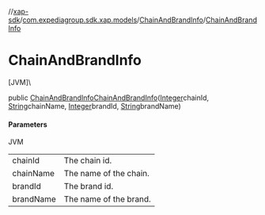 //[xap-sdk](../../../index.md)/[com.expediagroup.sdk.xap.models](../index.md)/[ChainAndBrandInfo](index.md)/[ChainAndBrandInfo](-chain-and-brand-info.md)

# ChainAndBrandInfo

[JVM]\

public [ChainAndBrandInfo](index.md)[ChainAndBrandInfo](-chain-and-brand-info.md)([Integer](https://docs.oracle.com/javase/8/docs/api/java/lang/Integer.html)chainId, [String](https://docs.oracle.com/javase/8/docs/api/java/lang/String.html)chainName, [Integer](https://docs.oracle.com/javase/8/docs/api/java/lang/Integer.html)brandId, [String](https://docs.oracle.com/javase/8/docs/api/java/lang/String.html)brandName)

#### Parameters

JVM

| | |
|---|---|
| chainId | The chain id. |
| chainName | The name of the chain. |
| brandId | The brand id. |
| brandName | The name of the brand. |
